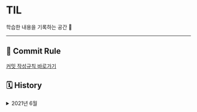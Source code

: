 # TIL
학습한 내용을 기록하는 공간 🥸

---
## 🔏 Commit Rule
[커밋 작성규칙 바로가기](https://github.com/sonsurim/TIL/blob/main/Rules/TIL_Rules.md)


## 🗓 History

<details>
<summary> 2021년 6월 </summary>

#### 6월 19일

- [x] [TIL 저장소 정리](https://github.com/sonsurim/TIL)
- [ ] [ES6로 CRUD 구현하기]()
</details>
